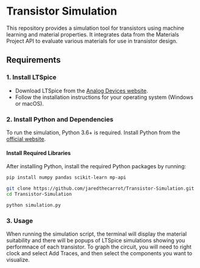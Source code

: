 # Transistor Simulation

This repository provides a simulation tool for transistors using machine learning and material properties. It integrates data from the Materials Project API to evaluate various materials for use in transistor design.

## Requirements

### 1. Install LTSpice
- Download LTSpice from the [Analog Devices website](https://www.analog.com/en/design-center/design-tools-and-calculators/ltspice-simulator.html).
- Follow the installation instructions for your operating system (Windows or macOS).

### 2. Install Python and Dependencies
To run the simulation, Python 3.6+ is required. Install Python from the [official website](https://www.python.org/downloads/).

#### Install Required Libraries
After installing Python, install the required Python packages by running:
```bash
pip install numpy pandas scikit-learn mp-api

git clone https://github.com/jaredthecarrot/Transistor-Simulation.git
cd Transistor-Simulation

python simulation.py
```
### 3. Usage
When running the simulation script, the terminal will display the material suitability
and there will be popups of LTSpice simulations showing you performnace of each transistor.
To graph the circuit, you will need to right clock and select Add Traces, and then select the
components you want to visualize.

